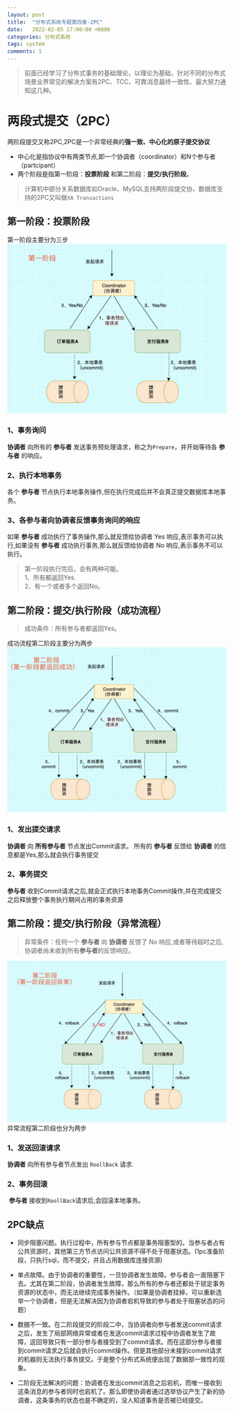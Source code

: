 ```yaml
---
layout: post
title:  "分布式系统专题第四章-2PC"
date:   2022-02-05 17:00:00 +0800
categories: 分布式系统
tags: system
comments: 1
---
```

> 前面已经学习了分布式事务的基础理论，以理论为基础，针对不同的分布式场景业界常见的解决方案有2PC、TCC、可靠消息最终一致性、最大努力通知这几种。

# 两段式提交（2PC）
两阶段提交又称2PC,2PC是一个非常经典的**强一致、中心化的原子提交协议**  
* 中心化是指协议中有两类节点,即一个协调者（coordinator）和N个参与者（partcipant）
* 两个阶段是指第一阶段：**投票阶段** 和第二阶段：**提交/执行阶段**。
> 计算机中部分关系数据库如Oracle、MySQL支持两阶段提交协，数据库支持的2PC又叫做`XA Transactions`

## 第一阶段：投票阶段
第一阶段主要分为三步
![cap](/img/in-post/system/3.jpg)
### 1、事务询问
**协调者** 向所有的 **参与者** 发送事务预处理请求，称之为`Prepare`，并开始等待各 **参与者** 的响应。
### 2、执行本地事务
各个 **参与者** 节点执行本地事务操作,但在执行完成后并不会真正提交数据库本地事务。
### 3、各参与者向协调者反馈事务询问的响应
如果 **参与者** 成功执行了事务操作,那么就反馈给协调者 Yes 响应,表示事务可以执行,如果没有 **参与者** 成功执行事务,那么就反馈给协调者 No 响应,表示事务不可以执行。

> 第一阶段执行完后，会有两种可能。  
> 1、所有都返回Yes.   
> 2、有一个或者多个返回No。

## 第二阶段：提交/执行阶段（成功流程）
> 成功条件：所有参与者都返回Yes。

成功流程第二阶段主要分为两步
![cap](/img/in-post/system/4.jpg)
### 1、发出提交请求
**协调者** 向 **所有参与者** 节点发出Commit请求。
所有的  **参与者**  反馈给 **协调者** 的信息都是Yes,那么就会执行事务提交

### 2、事务提交
**参与者** 收到Commit请求之后,就会正式执行本地事务Commit操作,并在完成提交之后释放整个事务执行期间占用的事务资源

## 第二阶段：提交/执行阶段（异常流程）
> 异常条件：任何一个 **参与者** 向 **协调者** 反馈了 No 响应,或者等待超时之后,协调者尚未收到所有**参与者**的反馈响应。

![cap](/img/in-post/system/5.jpg)
异常流程第二阶段也分为两步
### 1、发送回滚请求
**协调者** 向所有参与者节点发出 `RoollBack` 请求.
### 2、事务回滚
​ **参与者** 接收到`RoollBack`请求后,会回滚本地事务。

## 2PC缺点
* 同步阻塞问题。执行过程中，所有参与节点都是事务阻塞型的。当参与者占有公共资源时，其他第三方节点访问公共资源不得不处于阻塞状态。(1pc准备阶段，只执行sql，而不提交，并且占用数据库连接资源)  

* 单点故障。由于协调者的重要性，一旦协调者发生故障。参与者会一直阻塞下去。尤其在第二阶段，协调者发生故障，那么所有的参与者还都处于锁定事务资源的状态中，而无法继续完成事务操作。（如果是协调者挂掉，可以重新选举一个协调者，但是无法解决因为协调者宕机导致的参与者处于阻塞状态的问题）  

* 数据不一致。在二阶段提交的阶段二中，当协调者向参与者发送commit请求之后，发生了局部网络异常或者在发送commit请求过程中协调者发生了故障，这回导致只有一部分参与者接受到了commit请求。而在这部分参与者接到commit请求之后就会执行commit操作。但是其他部分未接到commit请求的机器则无法执行事务提交。于是整个分布式系统便出现了数据部一致性的现象。  

* 二阶段无法解决的问题：协调者在发出commit消息之后宕机，而唯一接收到这条消息的参与者同时也宕机了。那么即使协调者通过选举协议产生了新的协调者，这条事务的状态也是不确定的，没人知道事务是否被已经提交。  
